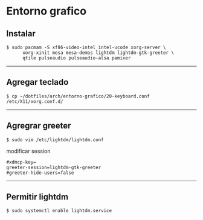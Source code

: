 # Entorno grafico

## Instalar

```console
$ sudo pacmam -S xf86-video-intel intel-ucode xorg-server \
      xorg-xinit mesa mesa-demos lightdm lightdm-gtk-greeter \
      qtile pulseaudio pulseaudio-alsa pamixer
```

---

## Agregar teclado

```console
$ cp ~/dotfiles/arch/entorno-grafico/20-keyboard.conf /etc/X11/xorg.conf.d/
```

---

## Agregrar greeter

```console
$ sudo vim /etc/lightdm/lightdm.conf
```

modificar session

```vim
#xdmcp-key=
greeter-session=lightdm-gtk-greeter
#greeter-hide-users=false
```

---

## Permitir lightdm

```console
$ sudo systemctl enable lightdm.service
```
